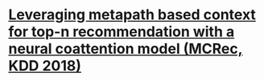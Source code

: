 # [Leveraging metapath based context for top-n recommendation with a neural coattention model (MCRec, KDD 2018)]()